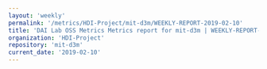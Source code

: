 ```yaml
---
layout: 'weekly'
permalink: '/metrics/HDI-Project/mit-d3m/WEEKLY-REPORT-2019-02-10'
title: 'DAI Lab OSS Metrics Metrics report for mit-d3m | WEEKLY-REPORT-2019-02-10'
organization: 'HDI-Project'
repository: 'mit-d3m'
current_date: '2019-02-10'
---
```

